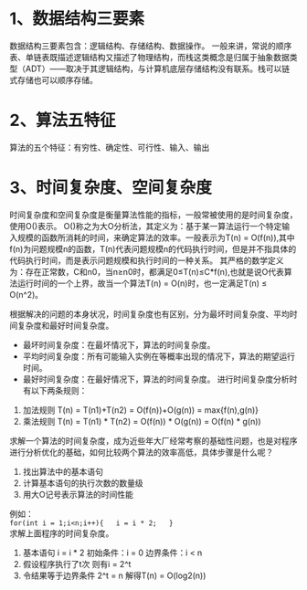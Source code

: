 # 1、数据结构三要素
  数据结构三要素包含：逻辑结构、存储结构、数据操作。
  一般来讲，常说的顺序表、单链表既描述逻辑结构又描述了物理结构，而栈这类概念是归属于抽象数据类型（ADT）——取决于其逻辑结构，与计算机底层存储结构没有联系。栈可以链式存储也可以顺序存储。
# 2、算法五特征
  算法的五个特征：有穷性、确定性、可行性、输入、输出
# 3、时间复杂度、空间复杂度
  时间复杂度和空间复杂度是衡量算法性能的指标，一般常被使用的是时间复杂度，使用O()表示。
  O()称之为大O分析法，其定义为：基于某一算法运行一个特定输入规模的函数所消耗的时间，来确定算法的效率。一般表示为T(n) = O(f(n)),其中f(n)为问题规模n的函数，T(n)代表问题规模n的代码执行时间，但是并不指具体的代码执行时间，而是表示问题规模和执行时间的一种关系。
  其严格的数学定义为：存在正常数，C和n0，当n≥n0时，都满足0≤T(n)≤C*f(n),也就是说O代表算法运行时间的一个上界，故当一个算法T(n) = O(n)时，也一定满足T(n) ≤ O(n^2)。
  
  根据解决的问题的本身状况，时间复杂度也有区别，分为最坏时间复杂度、平均时间复杂度和最好时间复杂度。
  * 最坏时间复杂度：在最坏情况下，算法的时间复杂度。
  * 平均时间复杂度：所有可能输入实例在等概率出现的情况下，算法的期望运行时间。
  * 最好时间复杂度：在最好情况下，算法的时间复杂度。
  进行时间复杂度分析时有以下两条规则：
  1. 加法规则
  T(n) = T(n1)+T(n2) = O(f(n))+O(g(n)) = max{f(n),g(n)}
  2. 乘法规则
  T(n) = T(n1) * T(n2) = O(f(n)) * O(g(n)) = O(f(n) * g(n))
  
  求解一个算法的时间复杂度，成为近些年大厂经常考察的基础性问题，也是对程序进行分析优化的基础，如何比较两个算法的效率高低，具体步骤是什么呢？
  1. 找出算法中的基本语句
  2. 计算基本语句的执行次数的数量级
  3. 用大O记号表示算法的时间性能
  
  例如：  
   `for(int i = 1;i<n;i++){  
      i = i * 2;  
    }`  
  求解上面程序的时间复杂度。
  
  1. 基本语句 i = i * 2
     初始条件：i = 0
     边界条件：i < n
  2. 假设程序执行了t次
     则有i = 2^t
  3. 令结果等于边界条件
     2^t = n
     解得T(n) = O(log2(n))
  
